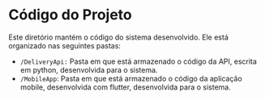 # Código do Projeto

Este diretório mantém o código do sistema desenvolvido. Ele está organizado nas seguintes pastas:

- `/DeliveryApi:` Pasta em que está armazenado o código da API, escrita em python, desenvolvida para o sistema.
- `/MobileApp`: Pasta em que está armazenado o código da aplicação mobile, desenvolvida com flutter, desenvolvida para o sistema.
